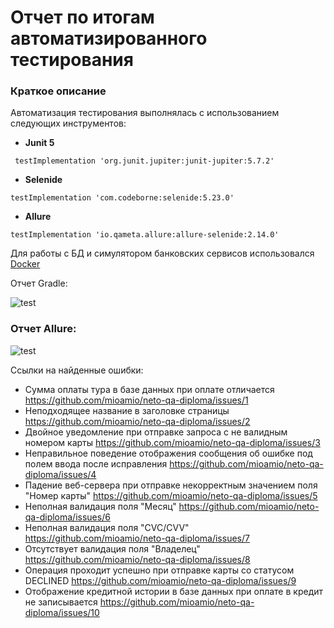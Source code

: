 # Отчет по итогам автоматизированного тестирования

### **Краткое описание**

Автоматизация тестирования выполнялась с использованием следующих инструментов:

* **Junit 5** 

```
 testImplementation 'org.junit.jupiter:junit-jupiter:5.7.2'
```

* **Selenide** 

```
testImplementation 'com.codeborne:selenide:5.23.0'
```

* **Allure** 

```
testImplementation 'io.qameta.allure:allure-selenide:2.14.0'
```

Для работы с БД и симулятором банковских сервисов использовался [Docker](https://www.docker.com/products/docker-desktop)

Отчет Gradle:


![test](https://user-images.githubusercontent.com/98706916/234461595-e7bf2017-6e5b-4cb6-9df8-dcb4e131e3c9.jpg)

### **Отчет Allure:**

![test](https://user-images.githubusercontent.com/98706916/235362193-d7fbc19d-4080-4809-bcd4-57edc5634be1.jpg)

Ссылки на найденные ошибки:

- Сумма оплаты тура в базе данных при оплате отличается https://github.com/mioamio/neto-qa-diploma/issues/1
- Неподходящее название в заголовке страницы https://github.com/mioamio/neto-qa-diploma/issues/2
- Двойное уведомление при отправке запроса с не валидным номером карты https://github.com/mioamio/neto-qa-diploma/issues/3
- Неправильное поведение отображения сообщения об ошибке под полем ввода после исправления https://github.com/mioamio/neto-qa-diploma/issues/4
- Падение веб-сервера при отправке некорректным значением поля "Номер карты" https://github.com/mioamio/neto-qa-diploma/issues/5
- Неполная валидация поля "Месяц" https://github.com/mioamio/neto-qa-diploma/issues/6
- Неполная валидация поля "CVC/CVV" https://github.com/mioamio/neto-qa-diploma/issues/7
- Отсутствует валидация поля "Владелец" https://github.com/mioamio/neto-qa-diploma/issues/8
- Операция проходит успешно при отправке карты со статусом DECLINED https://github.com/mioamio/neto-qa-diploma/issues/9
- Отображение кредитной истории в базе данных при оплате в кредит не записывается https://github.com/mioamio/neto-qa-diploma/issues/10
